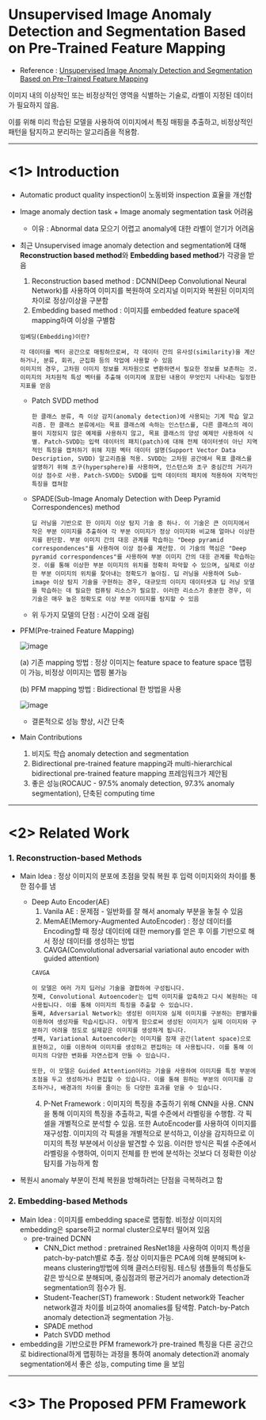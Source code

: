 # Unsupervised Image Anomaly Detection and Segmentation Based on Pre-Trained Feature Mapping

- Reference : [Unsupervised Image Anomaly Detection and Segmentation Based on Pre-Trained Feature Mapping][link]

이미지 내의 이상적인 또는 비정상적인 영역을 식별하는 기술로, 라벨이 지정된 데이터가 필요하지 않음.

이를 위해 미리 학습된 모델을 사용하여 이미지에서 특징 매핑을 추출하고, 비정상적인 패턴을 탐지하고 분리하는 알고리즘을 적용함.

---
# <1> Introduction
- Automatic product quality inspection이 노동비와 inspection 효율을 개선함
- Image anomaly dection task + Image anomaly segmentation task 어려움
  - 이유 : Abnormal data 모으기 어렵고 anomaly에 대한 라벨이 얻기가 어려움
- 최근 Unsupervised image anomaly detection and segmentation에 대해 **Reconstruction based method**와 **Embedding based method**가 각광을 받음
  1. Reconstruction based method : DCNN(Deep Convolutional Neural Network)를 사용하여 이미지를 복원하여 오리지널 이미지와 복원된 이미지의 차이로 정상/이상을 구분함
  2. Embedding based method : 이미지를 embedded feature space에 mapping하여 이상을 구별함
    ```
    임베딩(Embedding)이란?

    각 데이터를 벡터 공간으로 매핑하므로써, 각 데이터 간의 유사성(similarity)을 계산하거나, 분류, 회귀, 군집화 등의 작업에 사용할 수 있음
    이미지의 경우, 고차원 이미지 정보를 저차원으로 변환하면서 필요한 정보를 보존하는 것. 이미지의 저차원적 특성 벡터를 추출해 이미지에 포함된 내용이 무엇인지 나타내는 일정한 지표를 얻음
    ```
    - Patch SVDD method
      ```
      한 클래스 분류, 즉 이상 감지(anomaly detection)에 사용되는 기계 학습 알고리즘. 한 클래스 분류에서는 목표 클래스에 속하는 인스턴스를, 다른 클래스의 레이블이 지정되지 않은 예제를 사용하지 않고, 목표 클래스의 양성 예제만 사용하여 식별. Patch-SVDD는 입력 데이터의 패치(patch)에 대해 전체 데이터셋이 아닌 지역적인 특징을 캡처하기 위해 지원 벡터 데이터 설명(Support Vector Data Description, SVDD) 알고리즘을 적용. SVDD는 고차원 공간에서 목표 클래스를 설명하기 위해 초구(hypersphere)를 사용하며, 인스턴스와 초구 중심간의 거리가 이상 점수로 사용. Patch-SVDD는 SVDD를 입력 데이터의 패치에 적용하여 지역적인 특징을 캡쳐함
      ```
    - SPADE(Sub-Image Anomaly Detection with Deep Pyramid Correspondences) method
      ```
      딥 러닝을 기반으로 한 이미지 이상 탐지 기술 중 하나. 이 기술은 큰 이미지에서 작은 부분 이미지를 추출하여 각 부분 이미지가 정상 이미지와 비교해 얼마나 이상한지를 판단함. 부분 이미지 간의 대응 관계를 학습하는 "Deep pyramid correspondences"를 사용하여 이상 점수를 계산함. 이 기술의 핵심은 "Deep pyramid correspondences"를 사용하여 부분 이미지 간의 대응 관계를 학습하는 것. 이를 통해 이상한 부분 이미지의 위치를 정확히 파악할 수 있으며, 실제로 이상한 부분 이미지의 위치를 찾아내는 정확도가 높아짐. 딥 러닝을 사용하여 Sub-image 이상 탐지 기술을 구현하는 경우, 대규모의 이미지 데이터셋과 딥 러닝 모델을 학습하는 데 필요한 컴퓨팅 리소스가 필요함. 이러한 리소스가 충분한 경우, 이 기술은 매우 높은 정확도로 이상 부분 이미지를 탐지할 수 있음
      ```
    - 위 두가지 모델의 단점 : 시간이 오래 걸림

- PFM(Pre-trained Feature Mapping)

  ![image](https://user-images.githubusercontent.com/108987773/218954744-516dc1c4-d933-40f7-957b-697417188a44.png)
  
  (a) 기존 mapping 방법 : 정상 이미지는 feature space to feature space 맵핑이 가능, 비정상 이미지는 맵핑 불가능
  
  (b) PFM mapping 방법 : Bidirectional 한 방법을 사용
  
    ![image](https://user-images.githubusercontent.com/108987773/218955128-c672792a-8ad7-46cf-8726-42b48f3aa1c5.png)

  - 결론적으로 성능 향상, 시간 단축

- Main Contributions
  1. 비지도 학습 anomaly detection and segmentation
  2. Bidirectional pre-trained feature mapping과 multi-hierarchical bidirectional pre-trained feature mapping 프레임워크가 제안됨
  3. 좋은 성능(ROCAUC - 97.5% anomaly detection, 97.3% anomaly segmentation), 단축된 computing time
---
# <2> Related Work
### 1. Reconstruction-based Methods
- Main Idea : 정상 이미지의 분포에 초점을 맞춰 복원 후 입력 이미지와의 차이를 통한 점수를 냄
  - Deep Auto Encoder(AE)
    1. Vanila AE : 문제점 - 일반화를 잘 해서 anomaly 부분을 놓칠 수 있음
    2. MemAE(Memory-Augmented AutoEncoder) : 정상 데이터를 Encoding할 때 정상 데이터에 대한 memory를 얻은 후 이를 기반으로 해서 정상 데이터를 생성하는 방법
    3. CAVGA(Convolutional adversarial variational auto encoder with guided attention)
      ```
      CAVGA
      
      이 모델은 여러 가지 딥러닝 기술을 결합하여 구성됩니다.
      첫째, Convolutional Autoencoder는 입력 이미지를 압축하고 다시 복원하는 데 사용됩니다. 이를 통해 이미지의 특징을 추출할 수 있습니다.
      둘째, Adversarial Network는 생성된 이미지와 실제 이미지를 구분하는 판별자를 이용하여 생성자를 학습시킵니다. 이렇게 함으로써 생성된 이미지가 실제 이미지와 구분하기 어려울 정도로 실제같은 이미지를 생성하게 됩니다.
      셋째, Variational Autoencoder는 이미지를 잠재 공간(latent space)으로 표현하고, 이를 이용하여 이미지를 생성하고 편집하는 데 사용됩니다. 이를 통해 이미지의 다양한 변화를 자연스럽게 만들 수 있습니다.

      또한, 이 모델은 Guided Attention이라는 기술을 사용하여 이미지를 특정 부분에 초점을 두고 생성하거나 편집할 수 있습니다. 이를 통해 원하는 부분의 이미지를 강조하거나, 배경과의 차이를 줄이는 등 다양한 효과를 얻을 수 있습니다.
      ```
    4. P-Net Framework : 이미지의 특징을 추출하기 위해 CNN을 사용. CNN을 통해 이미지의 특징을 추출하고, 픽셀 수준에서 라벨링을 수행함. 각 픽셀을 개별적으로 분석할 수 있음. 또한 AutoEncoder를 사용하여 이미지를 재구성함. 이미지의 각 픽셀을 개별적으로 분석하고, 이상을 감지하므로 이미지의 특정 부분에서 이상을 발견할 수 있음. 이러한 방식은 픽셀 수준에서 라벨링을 수행하여, 이미지 전체를 한 번에 분석하는 것보다 더 정확한 이상 탐지를 가능하게 함


- 복원시 anomaly 부분이 전체 복원을 방해하려는 단점을 극복하려고 함

### 2. Embedding-based Methods
- Main Idea : 이미지를 embedding space로 맵핑함. 비정상 이미지의 embedding은 sparse하고 normal cluster으로부터 떨어져 있음
  - pre-trained DCNN
    - CNN_Dict method : pretrained ResNet18을 사용하여 이미지 특성을 patch-by-patch별로 추출. 정상 이미지들은 PCA에 의해 분해되며 k-means clustering방법에 의해 클러스터링됨. 테스팅 샘플들의 특성들도 같은 방식으로 분해되며, 중심점과의 평균거리가 anomaly detection과 segmentation의 점수가 됨.
    -  Student-Teacher(ST) framework : Student network와 Teacher network결과 차이를 비교하여 anomalies를 탐색함. Patch-by-Patch anomaly detection과 segmentation 가능.
    -  SPADE method
    -  Patch SVDD method
- embedding을 기반으로한 PFM framework가 pre-trained 특징을 다른 공간으로 bidirectional하게 맵핑하는 과정을 통하여 anomaly detection과 anomaly segmentation에서 좋은 성능, computing time 을 보임
---
# <3> The Proposed PFM Framework






[link]: https://ieeexplore.ieee.org/stamp/stamp.jsp?tp=&arnumber=9795121
